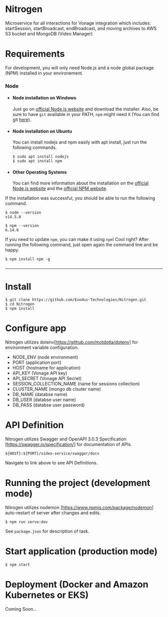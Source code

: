 # Nitrogen

Microservice for all interactions for Vonage integration which includes: startSession, startBroadcast, endBroadcast, and moving archives to AWS S3 bucket and MongoDB (Video Manager)

# Requirements

For development, you will only need Node.js and a node global package (NPM) installed in your
environement.

### Node

- #### Node installation on Windows

  Just go on [official Node.js website](https://nodejs.org/) and download the installer. Also, be
  sure to have `git` available in your PATH, `npm` might need it (You can find git
  [here](https://git-scm.com/)).

- #### Node installation on Ubuntu

  You can install nodejs and npm easily with apt install, just run the following commands.

      $ sudo apt install nodejs
      $ sudo apt install npm

- #### Other Operating Systems
  You can find more information about the installation on the
  [official Node.js website](https://nodejs.org/) and the
  [official NPM website](https://npmjs.org/).

If the installation was successful, you should be able to run the following command.

    $ node --version
    v14.5.0

    $ npm --version
    6.14.6

If you need to update `npm`, you can make it using `npm`! Cool right? After running the following
command, just open again the command line and be happy.

    $ npm install npm -g

###

---

# Install

    $ git clone https://github.com/Exodus-Technologies/Nitrogen.git
    $ cd Nitrogen
    $ npm install

# Configure app

Nitrogen utilizes dotenv[https://github.com/motdotla/dotenv] for environment variable configuration.

- NODE_ENV (node environment)
- PORT (application port)
- HOST (hostname for application)
- API_KEY (Vonage API key)
- API_SECRET (Vonage API Secret)
- SESSION_COLLECTION_NAME (name for sessions collection)
- CLUSTER_NAME (mongo db clsuter name)
- DB_NAME (databse name)
- DB_USER (databse user name)
- DB_PASS (databse user password)

# API Definition

Nitrogen utilizes Swagger and OpenAPI 3.0.3 Specification [https://swagger.io/specification/] for
documentation of APIs.

    ${HOST}:${PORT}/video-service/swagger/docs

Navigate to link above to see API Definitions.

# Running the project (development mode)

Nitrogen utilizes nodemon [https://www.npmjs.com/package/nodemon] auto-restart of server after
changes and edits.

    $ npm run serve:dev

See `package.json` for description of task.

# Start application (production mode)

    $ npm start

# Deployment (Docker and Amazon Kubernetes or EKS)

Coming Soon...
